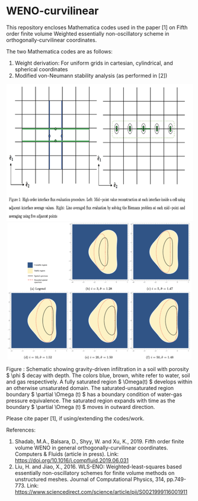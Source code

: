 # WENO-curvilinear
This repository encloses Mathematica codes used in the paper [1] on Fifth order finite volume Weighted essentially non-oscillatory scheme in orthogonally-curvilinear coordinates.

The two Mathematica codes are as follows:
1. Weight derivation: For uniform grids in cartesian, cylindrical, and spherical coordinates
2. Modified von-Neumann stability analysis (as performed in [2])

<p align="center">
<img src="./Cover_photos/Cover1.png" height="370">
  <img src="./Cover_photos/Cover2.png" height="370">
</p>
Figure : Schematic showing gravity-driven infiltration in a soil with porosity $ \phi $ decay with depth. The colors blue, brown, white refer to water, soil and gas respectively. A fully saturated region $ \Omega(t) $ develops within an otherwise unsaturated domain. The saturated-unsaturated region boundary $ \partial \Omega (t) $ has a boundary condition of water-gas pressure equivalence. The saturated region expands with time as the boundary $ \partial \Omega (t) $ moves in outward direction.

Please cite paper [1], if using/extending the codes/work.

References:
1. Shadab, M.A., Balsara, D., Shyy, W. and Xu, K., 2019. Fifth order finite volume WENO in general orthogonally-curvilinear coordinates. Computers & Fluids (article in press). Link: https://doi.org/10.1016/j.compfluid.2019.06.031
2. Liu, H. and Jiao, X., 2016. WLS-ENO: Weighted-least-squares based essentially non-oscillatory schemes for finite volume methods on unstructured meshes. Journal of Computational Physics, 314, pp.749-773. Link: https://www.sciencedirect.com/science/article/pii/S0021999116001911 
